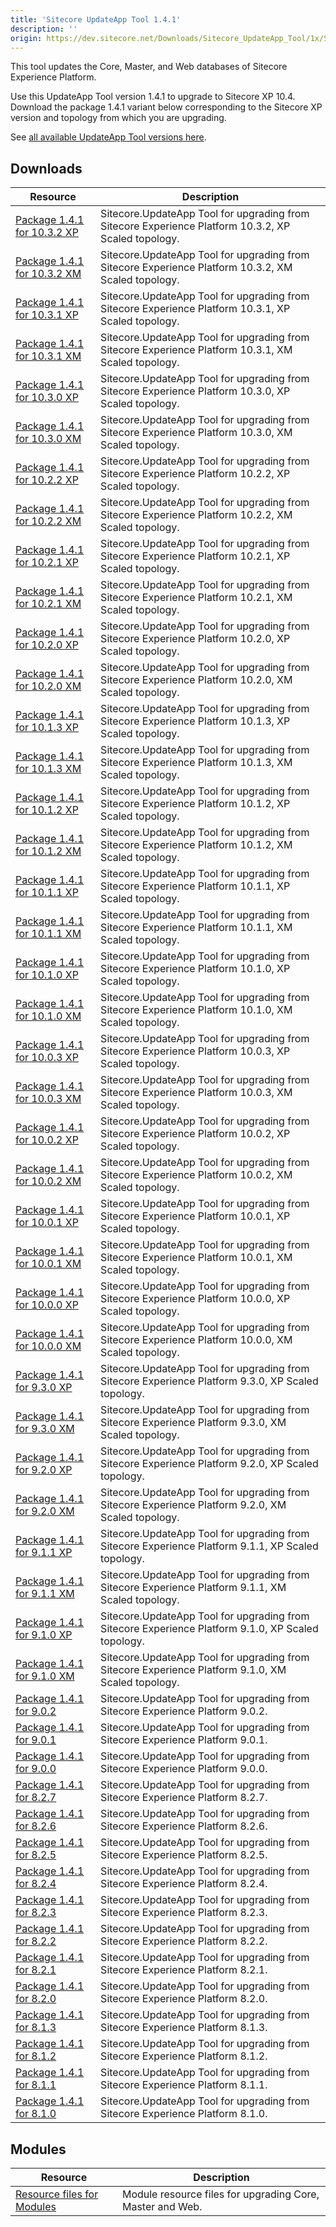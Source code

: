```yaml
---
title: 'Sitecore UpdateApp Tool 1.4.1'
description: ''
origin: https://dev.sitecore.net/Downloads/Sitecore_UpdateApp_Tool/1x/Sitecore_UpdateApp_Tool_131
---
```


This tool updates the Core, Master, and Web databases of Sitecore Experience Platform.

Use this UpdateApp Tool version 1.4.1 to upgrade to Sitecore XP 10.4.\
Download the package 1.4.1 variant below corresponding to the Sitecore XP version and topology from which you are upgrading.

See [all available UpdateApp Tool versions here](/downloads/Sitecore_UpdateApp_Tool).

## Downloads

| Resource                                                                                                                                                                                                                       | Description                                                                                         |
| ------------------------------------------------------------------------------------------------------------------------------------------------------------------------------------------------------------------------------ | --------------------------------------------------------------------------------------------------- |
| [Package 1.4.1 for 10.3.2 XP](<https://scdp.blob.core.windows.net/downloads/Sitecore%20UpdateApp%20Tool/1x/Sitecore%20UpdateApp%20Tool%20141/Sitecore.UpdateApp%201.4.1%20for%20Sitecore%2010.3.2%20rev.%20010837%20(XP).zip>) | Sitecore.UpdateApp Tool for upgrading from Sitecore Experience Platform 10.3.2, XP Scaled topology. |
| [Package 1.4.1 for 10.3.2 XM](<https://scdp.blob.core.windows.net/downloads/Sitecore%20UpdateApp%20Tool/1x/Sitecore%20UpdateApp%20Tool%20141/Sitecore.UpdateApp%201.4.1%20for%20Sitecore%2010.3.2%20rev.%20010837%20(XM).zip>) | Sitecore.UpdateApp Tool for upgrading from Sitecore Experience Platform 10.3.2, XM Scaled topology. |
| [Package 1.4.1 for 10.3.1 XP](<https://scdp.blob.core.windows.net/downloads/Sitecore%20UpdateApp%20Tool/1x/Sitecore%20UpdateApp%20Tool%20141/Sitecore.UpdateApp%201.4.1%20for%20Sitecore%2010.3.1%20rev.%20009452%20(XP).zip>) | Sitecore.UpdateApp Tool for upgrading from Sitecore Experience Platform 10.3.1, XP Scaled topology. |
| [Package 1.4.1 for 10.3.1 XM](<https://scdp.blob.core.windows.net/downloads/Sitecore%20UpdateApp%20Tool/1x/Sitecore%20UpdateApp%20Tool%20141/Sitecore.UpdateApp%201.4.1%20for%20Sitecore%2010.3.1%20rev.%20009452%20(XM).zip>) | Sitecore.UpdateApp Tool for upgrading from Sitecore Experience Platform 10.3.1, XM Scaled topology. |
| [Package 1.4.1 for 10.3.0 XP](<https://scdp.blob.core.windows.net/downloads/Sitecore%20UpdateApp%20Tool/1x/Sitecore%20UpdateApp%20Tool%20141/Sitecore.UpdateApp%201.4.1%20for%20Sitecore%2010.3.0%20rev.%20008463%20(XP).zip>) | Sitecore.UpdateApp Tool for upgrading from Sitecore Experience Platform 10.3.0, XP Scaled topology. |
| [Package 1.4.1 for 10.3.0 XM](<https://scdp.blob.core.windows.net/downloads/Sitecore%20UpdateApp%20Tool/1x/Sitecore%20UpdateApp%20Tool%20141/Sitecore.UpdateApp%201.4.1%20for%20Sitecore%2010.3.0%20rev.%20008463%20(XM).zip>) | Sitecore.UpdateApp Tool for upgrading from Sitecore Experience Platform 10.3.0, XM Scaled topology. |
| [Package 1.4.1 for 10.2.2 XP](<https://scdp.blob.core.windows.net/downloads/Sitecore%20UpdateApp%20Tool/1x/Sitecore%20UpdateApp%20Tool%20141/Sitecore.UpdateApp%201.4.1%20for%20Sitecore%2010.2.2%20rev.%20010645%20(XP).zip>) | Sitecore.UpdateApp Tool for upgrading from Sitecore Experience Platform 10.2.2, XP Scaled topology. |
| [Package 1.4.1 for 10.2.2 XM](<https://scdp.blob.core.windows.net/downloads/Sitecore%20UpdateApp%20Tool/1x/Sitecore%20UpdateApp%20Tool%20141/Sitecore.UpdateApp%201.4.1%20for%20Sitecore%2010.2.2%20rev.%20010645%20(XM).zip>) | Sitecore.UpdateApp Tool for upgrading from Sitecore Experience Platform 10.2.2, XM Scaled topology. |
| [Package 1.4.1 for 10.2.1 XP](<https://scdp.blob.core.windows.net/downloads/Sitecore%20UpdateApp%20Tool/1x/Sitecore%20UpdateApp%20Tool%20141/Sitecore.UpdateApp%201.4.1%20for%20Sitecore%2010.2.1%20rev.%20009559%20(XP).zip>) | Sitecore.UpdateApp Tool for upgrading from Sitecore Experience Platform 10.2.1, XP Scaled topology. |
| [Package 1.4.1 for 10.2.1 XM](<https://scdp.blob.core.windows.net/downloads/Sitecore%20UpdateApp%20Tool/1x/Sitecore%20UpdateApp%20Tool%20141/Sitecore.UpdateApp%201.4.1%20for%20Sitecore%2010.2.1%20rev.%20009559%20(XM).zip>) | Sitecore.UpdateApp Tool for upgrading from Sitecore Experience Platform 10.2.1, XM Scaled topology. |
| [Package 1.4.1 for 10.2.0 XP](<https://scdp.blob.core.windows.net/downloads/Sitecore%20UpdateApp%20Tool/1x/Sitecore%20UpdateApp%20Tool%20141/Sitecore.UpdateApp%201.4.1%20for%20Sitecore%2010.2.0%20rev.%20006766%20(XP).zip>) | Sitecore.UpdateApp Tool for upgrading from Sitecore Experience Platform 10.2.0, XP Scaled topology. |
| [Package 1.4.1 for 10.2.0 XM](<https://scdp.blob.core.windows.net/downloads/Sitecore%20UpdateApp%20Tool/1x/Sitecore%20UpdateApp%20Tool%20141/Sitecore.UpdateApp%201.4.1%20for%20Sitecore%2010.2.0%20rev.%20006766%20(XM).zip>) | Sitecore.UpdateApp Tool for upgrading from Sitecore Experience Platform 10.2.0, XM Scaled topology. |
| [Package 1.4.1 for 10.1.3 XP](<https://scdp.blob.core.windows.net/downloads/Sitecore%20UpdateApp%20Tool/1x/Sitecore%20UpdateApp%20Tool%20141/Sitecore.UpdateApp%201.4.1%20for%20Sitecore%2010.1.3%20rev.%20009558%20(XP).zip>) | Sitecore.UpdateApp Tool for upgrading from Sitecore Experience Platform 10.1.3, XP Scaled topology. |
| [Package 1.4.1 for 10.1.3 XM](<https://scdp.blob.core.windows.net/downloads/Sitecore%20UpdateApp%20Tool/1x/Sitecore%20UpdateApp%20Tool%20141/Sitecore.UpdateApp%201.4.1%20for%20Sitecore%2010.1.3%20rev.%20009558%20(XM).zip>) | Sitecore.UpdateApp Tool for upgrading from Sitecore Experience Platform 10.1.3, XM Scaled topology. |
| [Package 1.4.1 for 10.1.2 XP](<https://scdp.blob.core.windows.net/downloads/Sitecore%20UpdateApp%20Tool/1x/Sitecore%20UpdateApp%20Tool%20141/Sitecore.UpdateApp%201.4.1%20for%20Sitecore%2010.1.2%20rev.%20006578%20(XP).zip>) | Sitecore.UpdateApp Tool for upgrading from Sitecore Experience Platform 10.1.2, XP Scaled topology. |
| [Package 1.4.1 for 10.1.2 XM](<https://scdp.blob.core.windows.net/downloads/Sitecore%20UpdateApp%20Tool/1x/Sitecore%20UpdateApp%20Tool%20141/Sitecore.UpdateApp%201.4.1%20for%20Sitecore%2010.1.2%20rev.%20006578%20(XM).zip>) | Sitecore.UpdateApp Tool for upgrading from Sitecore Experience Platform 10.1.2, XM Scaled topology. |
| [Package 1.4.1 for 10.1.1 XP](<https://scdp.blob.core.windows.net/downloads/Sitecore%20UpdateApp%20Tool/1x/Sitecore%20UpdateApp%20Tool%20141/Sitecore.UpdateApp%201.4.1%20for%20Sitecore%2010.1.1%20rev.%20005862%20(XP).zip>) | Sitecore.UpdateApp Tool for upgrading from Sitecore Experience Platform 10.1.1, XP Scaled topology. |
| [Package 1.4.1 for 10.1.1 XM](<https://scdp.blob.core.windows.net/downloads/Sitecore%20UpdateApp%20Tool/1x/Sitecore%20UpdateApp%20Tool%20141/Sitecore.UpdateApp%201.4.1%20for%20Sitecore%2010.1.1%20rev.%20005862%20(XM).zip>) | Sitecore.UpdateApp Tool for upgrading from Sitecore Experience Platform 10.1.1, XM Scaled topology. |
| [Package 1.4.1 for 10.1.0 XP](<https://scdp.blob.core.windows.net/downloads/Sitecore%20UpdateApp%20Tool/1x/Sitecore%20UpdateApp%20Tool%20141/Sitecore.UpdateApp%201.4.1%20for%20Sitecore%2010.1.0%20rev.%20005207%20(XP).zip>) | Sitecore.UpdateApp Tool for upgrading from Sitecore Experience Platform 10.1.0, XP Scaled topology. |
| [Package 1.4.1 for 10.1.0 XM](<https://scdp.blob.core.windows.net/downloads/Sitecore%20UpdateApp%20Tool/1x/Sitecore%20UpdateApp%20Tool%20141/Sitecore.UpdateApp%201.4.1%20for%20Sitecore%2010.1.0%20rev.%20005207%20(XM).zip>) | Sitecore.UpdateApp Tool for upgrading from Sitecore Experience Platform 10.1.0, XM Scaled topology. |
| [Package 1.4.1 for 10.0.3 XP](<https://scdp.blob.core.windows.net/downloads/Sitecore%20UpdateApp%20Tool/1x/Sitecore%20UpdateApp%20Tool%20141/Sitecore.UpdateApp%201.4.1%20for%20Sitecore%2010.0.3%20rev.%20006577%20(XP).zip>) | Sitecore.UpdateApp Tool for upgrading from Sitecore Experience Platform 10.0.3, XP Scaled topology. |
| [Package 1.4.1 for 10.0.3 XM](<https://scdp.blob.core.windows.net/downloads/Sitecore%20UpdateApp%20Tool/1x/Sitecore%20UpdateApp%20Tool%20141/Sitecore.UpdateApp%201.4.1%20for%20Sitecore%2010.0.3%20rev.%20006577%20(XM).zip>) | Sitecore.UpdateApp Tool for upgrading from Sitecore Experience Platform 10.0.3, XM Scaled topology. |
| [Package 1.4.1 for 10.0.2 XP](<https://scdp.blob.core.windows.net/downloads/Sitecore%20UpdateApp%20Tool/1x/Sitecore%20UpdateApp%20Tool%20141/Sitecore.UpdateApp%201.4.1%20for%20Sitecore%2010.0.2%20rev.%20006052%20(XP).zip>) | Sitecore.UpdateApp Tool for upgrading from Sitecore Experience Platform 10.0.2, XP Scaled topology. |
| [Package 1.4.1 for 10.0.2 XM](<https://scdp.blob.core.windows.net/downloads/Sitecore%20UpdateApp%20Tool/1x/Sitecore%20UpdateApp%20Tool%20141/Sitecore.UpdateApp%201.4.1%20for%20Sitecore%2010.0.2%20rev.%20006052%20(XM).zip>) | Sitecore.UpdateApp Tool for upgrading from Sitecore Experience Platform 10.0.2, XM Scaled topology. |
| [Package 1.4.1 for 10.0.1 XP](<https://scdp.blob.core.windows.net/downloads/Sitecore%20UpdateApp%20Tool/1x/Sitecore%20UpdateApp%20Tool%20141/Sitecore.UpdateApp%201.4.1%20for%20Sitecore%2010.0.1%20rev.%20004842%20(XP).zip>) | Sitecore.UpdateApp Tool for upgrading from Sitecore Experience Platform 10.0.1, XP Scaled topology. |
| [Package 1.4.1 for 10.0.1 XM](<https://scdp.blob.core.windows.net/downloads/Sitecore%20UpdateApp%20Tool/1x/Sitecore%20UpdateApp%20Tool%20141/Sitecore.UpdateApp%201.4.1%20for%20Sitecore%2010.0.1%20rev.%20004842%20(XM).zip>) | Sitecore.UpdateApp Tool for upgrading from Sitecore Experience Platform 10.0.1, XM Scaled topology. |
| [Package 1.4.1 for 10.0.0 XP](<https://scdp.blob.core.windows.net/downloads/Sitecore%20UpdateApp%20Tool/1x/Sitecore%20UpdateApp%20Tool%20141/Sitecore.UpdateApp%201.4.1%20for%20Sitecore%2010.0.0%20rev.%20004346%20(XP).zip>) | Sitecore.UpdateApp Tool for upgrading from Sitecore Experience Platform 10.0.0, XP Scaled topology. |
| [Package 1.4.1 for 10.0.0 XM](<https://scdp.blob.core.windows.net/downloads/Sitecore%20UpdateApp%20Tool/1x/Sitecore%20UpdateApp%20Tool%20141/Sitecore.UpdateApp%201.4.1%20for%20Sitecore%2010.0.0%20rev.%20004346%20(XM).zip>) | Sitecore.UpdateApp Tool for upgrading from Sitecore Experience Platform 10.0.0, XM Scaled topology. |
| [Package 1.4.1 for 9.3.0 XP](<https://scdp.blob.core.windows.net/downloads/Sitecore%20UpdateApp%20Tool/1x/Sitecore%20UpdateApp%20Tool%20141/Sitecore.UpdateApp%201.4.1%20for%20Sitecore%209.3.0%20rev.%20003498%20(XP).zip>)   | Sitecore.UpdateApp Tool for upgrading from Sitecore Experience Platform 9.3.0, XP Scaled topology.  |
| [Package 1.4.1 for 9.3.0 XM](<https://scdp.blob.core.windows.net/downloads/Sitecore%20UpdateApp%20Tool/1x/Sitecore%20UpdateApp%20Tool%20141/Sitecore.UpdateApp%201.4.1%20for%20Sitecore%209.3.0%20rev.%20003498%20(XM).zip>)   | Sitecore.UpdateApp Tool for upgrading from Sitecore Experience Platform 9.3.0, XM Scaled topology.  |
| [Package 1.4.1 for 9.2.0 XP](<https://scdp.blob.core.windows.net/downloads/Sitecore%20UpdateApp%20Tool/1x/Sitecore%20UpdateApp%20Tool%20141/Sitecore.UpdateApp%201.4.1%20for%20Sitecore%209.2.0%20rev.%20002893%20(XP).zip>)   | Sitecore.UpdateApp Tool for upgrading from Sitecore Experience Platform 9.2.0, XP Scaled topology.  |
| [Package 1.4.1 for 9.2.0 XM](<https://scdp.blob.core.windows.net/downloads/Sitecore%20UpdateApp%20Tool/1x/Sitecore%20UpdateApp%20Tool%20141/Sitecore.UpdateApp%201.4.1%20for%20Sitecore%209.2.0%20rev.%20002893%20(XM).zip>)   | Sitecore.UpdateApp Tool for upgrading from Sitecore Experience Platform 9.2.0, XM Scaled topology.  |
| [Package 1.4.1 for 9.1.1 XP](<https://scdp.blob.core.windows.net/downloads/Sitecore%20UpdateApp%20Tool/1x/Sitecore%20UpdateApp%20Tool%20141/Sitecore.UpdateApp%201.4.1%20for%20Sitecore%209.1.1%20rev.%20002459%20(XP).zip>)   | Sitecore.UpdateApp Tool for upgrading from Sitecore Experience Platform 9.1.1, XP Scaled topology.  |
| [Package 1.4.1 for 9.1.1 XM](<https://scdp.blob.core.windows.net/downloads/Sitecore%20UpdateApp%20Tool/1x/Sitecore%20UpdateApp%20Tool%20141/Sitecore.UpdateApp%201.4.1%20for%20Sitecore%209.1.1%20rev.%20002459%20(XM).zip>)   | Sitecore.UpdateApp Tool for upgrading from Sitecore Experience Platform 9.1.1, XM Scaled topology.  |
| [Package 1.4.1 for 9.1.0 XP](<https://scdp.blob.core.windows.net/downloads/Sitecore%20UpdateApp%20Tool/1x/Sitecore%20UpdateApp%20Tool%20141/Sitecore.UpdateApp%201.4.1%20for%20Sitecore%209.1.0%20rev.%20001564%20(XP).zip>)   | Sitecore.UpdateApp Tool for upgrading from Sitecore Experience Platform 9.1.0, XP Scaled topology.  |
| [Package 1.4.1 for 9.1.0 XM](<https://scdp.blob.core.windows.net/downloads/Sitecore%20UpdateApp%20Tool/1x/Sitecore%20UpdateApp%20Tool%20141/Sitecore.UpdateApp%201.4.1%20for%20Sitecore%209.1.0%20rev.%20001564%20(XM).zip>)   | Sitecore.UpdateApp Tool for upgrading from Sitecore Experience Platform 9.1.0, XM Scaled topology.  |
| [Package 1.4.1 for 9.0.2](https://scdp.blob.core.windows.net/downloads/Sitecore%20UpdateApp%20Tool/1x/Sitecore%20UpdateApp%20Tool%20141/Sitecore.UpdateApp%201.4.1%20for%20Sitecore%209.0.2%20rev.%20180604.zip)               | Sitecore.UpdateApp Tool for upgrading from Sitecore Experience Platform 9.0.2.                      |
| [Package 1.4.1 for 9.0.1](https://scdp.blob.core.windows.net/downloads/Sitecore%20UpdateApp%20Tool/1x/Sitecore%20UpdateApp%20Tool%20141/Sitecore.UpdateApp%201.4.1%20for%20Sitecore%209.0.1%20rev.%20171219.zip)               | Sitecore.UpdateApp Tool for upgrading from Sitecore Experience Platform 9.0.1.                      |
| [Package 1.4.1 for 9.0.0](https://scdp.blob.core.windows.net/downloads/Sitecore%20UpdateApp%20Tool/1x/Sitecore%20UpdateApp%20Tool%20141/Sitecore.UpdateApp%201.4.1%20for%20Sitecore%209.0.0%20rev.%20171002.zip)               | Sitecore.UpdateApp Tool for upgrading from Sitecore Experience Platform 9.0.0.                      |
| [Package 1.4.1 for 8.2.7](https://scdp.blob.core.windows.net/downloads/Sitecore%20UpdateApp%20Tool/1x/Sitecore%20UpdateApp%20Tool%20141/Sitecore.UpdateApp%201.4.1%20for%20Sitecore%208.2.7%20rev.%20180406.zip)               | Sitecore.UpdateApp Tool for upgrading from Sitecore Experience Platform 8.2.7.                      |
| [Package 1.4.1 for 8.2.6](https://scdp.blob.core.windows.net/downloads/Sitecore%20UpdateApp%20Tool/1x/Sitecore%20UpdateApp%20Tool%20141/Sitecore.UpdateApp%201.4.1%20for%20Sitecore%208.2.6%20rev.%20171121.zip)               | Sitecore.UpdateApp Tool for upgrading from Sitecore Experience Platform 8.2.6.                      |
| [Package 1.4.1 for 8.2.5](https://scdp.blob.core.windows.net/downloads/Sitecore%20UpdateApp%20Tool/1x/Sitecore%20UpdateApp%20Tool%20141/Sitecore.UpdateApp%201.4.1%20for%20Sitecore%208.2.5%20rev.%20170728.zip)               | Sitecore.UpdateApp Tool for upgrading from Sitecore Experience Platform 8.2.5.                      |
| [Package 1.4.1 for 8.2.4](https://scdp.blob.core.windows.net/downloads/Sitecore%20UpdateApp%20Tool/1x/Sitecore%20UpdateApp%20Tool%20141/Sitecore.UpdateApp%201.4.1%20for%20Sitecore%208.2.4%20rev.%20170614.zip)               | Sitecore.UpdateApp Tool for upgrading from Sitecore Experience Platform 8.2.4.                      |
| [Package 1.4.1 for 8.2.3](https://scdp.blob.core.windows.net/downloads/Sitecore%20UpdateApp%20Tool/1x/Sitecore%20UpdateApp%20Tool%20141/Sitecore.UpdateApp%201.4.1%20for%20Sitecore%208.2.3%20rev.%20170407.zip)               | Sitecore.UpdateApp Tool for upgrading from Sitecore Experience Platform 8.2.3.                      |
| [Package 1.4.1 for 8.2.2](https://scdp.blob.core.windows.net/downloads/Sitecore%20UpdateApp%20Tool/1x/Sitecore%20UpdateApp%20Tool%20141/Sitecore.UpdateApp%201.4.1%20for%20Sitecore%208.2.2%20rev.%20161221.zip)               | Sitecore.UpdateApp Tool for upgrading from Sitecore Experience Platform 8.2.2.                      |
| [Package 1.4.1 for 8.2.1](https://scdp.blob.core.windows.net/downloads/Sitecore%20UpdateApp%20Tool/1x/Sitecore%20UpdateApp%20Tool%20141/Sitecore.UpdateApp%201.4.1%20for%20Sitecore%208.2.1%20rev.%20161115.zip)               | Sitecore.UpdateApp Tool for upgrading from Sitecore Experience Platform 8.2.1.                      |
| [Package 1.4.1 for 8.2.0](https://scdp.blob.core.windows.net/downloads/Sitecore%20UpdateApp%20Tool/1x/Sitecore%20UpdateApp%20Tool%20141/Sitecore.UpdateApp%201.4.1%20for%20Sitecore%208.2.0%20rev.%20160729.zip)               | Sitecore.UpdateApp Tool for upgrading from Sitecore Experience Platform 8.2.0.                      |
| [Package 1.4.1 for 8.1.3](https://scdp.blob.core.windows.net/downloads/Sitecore%20UpdateApp%20Tool/1x/Sitecore%20UpdateApp%20Tool%20141/Sitecore.UpdateApp%201.4.1%20for%20Sitecore%208.1.3%20rev.%20160519.zip)               | Sitecore.UpdateApp Tool for upgrading from Sitecore Experience Platform 8.1.3.                      |
| [Package 1.4.1 for 8.1.2](https://scdp.blob.core.windows.net/downloads/Sitecore%20UpdateApp%20Tool/1x/Sitecore%20UpdateApp%20Tool%20141/Sitecore.UpdateApp%201.4.1%20for%20Sitecore%208.1.2%20rev.%20160302.zip)               | Sitecore.UpdateApp Tool for upgrading from Sitecore Experience Platform 8.1.2.                      |
| [Package 1.4.1 for 8.1.1](https://scdp.blob.core.windows.net/downloads/Sitecore%20UpdateApp%20Tool/1x/Sitecore%20UpdateApp%20Tool%20141/Sitecore.UpdateApp%201.4.1%20for%20Sitecore%208.1.1%20rev.%20151207.zip)               | Sitecore.UpdateApp Tool for upgrading from Sitecore Experience Platform 8.1.1.                      |
| [Package 1.4.1 for 8.1.0](https://scdp.blob.core.windows.net/downloads/Sitecore%20UpdateApp%20Tool/1x/Sitecore%20UpdateApp%20Tool%20141/Sitecore.UpdateApp%201.4.1%20for%20Sitecore%208.1.0%20rev.%20151003.zip)               | Sitecore.UpdateApp Tool for upgrading from Sitecore Experience Platform 8.1.0.                      |

## Modules

| Resource                                                                                              | Description                                               |
| ----------------------------------------------------------------------------------------------------- | --------------------------------------------------------- |
| [Resource files for Modules](/downloads/Resource_files_for_Modules/1x/Resource_files_for_Modules_100) | Module resource files for upgrading Core, Master and Web. |
